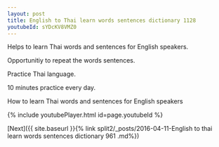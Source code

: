 ```yaml
---
layout: post
title: English to Thai learn words sentences dictionary 1128 
youtubeId: sYDcKV8VMZ0
---
```

 
 
Helps to learn Thai words and sentences for English speakers.

Opportunitiy to repeat the words sentences. 

Practice Thai language. 
 
10 minutes practice every day. 
 
How to learn Thai words and sentences for English speakers 
 
{% include youtubePlayer.html id=page.youtubeId %}
 
 
[Next]({{ site.baseurl }}{% link  split2/_posts/2016-04-11-English to thai learn words sentences dictionary 961 .md%})
 
